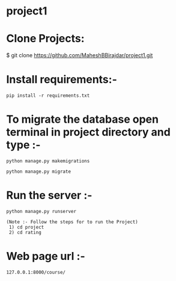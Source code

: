 # project1

# Clone Projects:
  
  $ git clone https://github.com/MaheshBBirajdar/project1.git
  
# Install requirements:-

    pip install -r requirements.txt
    
    
# To migrate the database open terminal in project directory and type :-

    python manage.py makemigrations
    
    python manage.py migrate
    
    
# Run the server :-

    python manage.py runserver
    
    (Note :- Follow the steps for to run the Project)
     1) cd project
     2) cd rating
    
 # Web page url :-
 
    127.0.0.1:8000/course/

